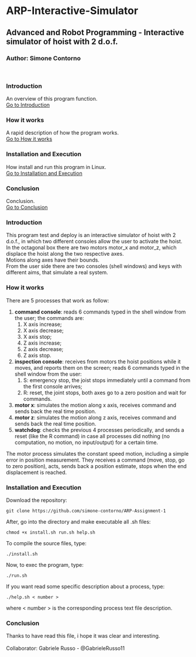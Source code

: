 # ARP-Interactive-Simulator
## Advanced and Robot Programming - Interactive simulator of hoist with 2 d.o.f.
### Author: Simone Contorno

<br>

### Introduction
An overview of this program function.<br>
[Go to Introduction](#intro)

### How it works
A rapid description of how the program works.<br>
[Go to How it works](#how)

### Installation and Execution
How install and run this program in Linux.<br>
[Go to Installation and Execution](#installation)

### Conclusion
Conclusion.<br>
[Go to Conclusion](#con)

<a name="intro"></a>
### Introduction

This program test and deploy is an interactive simulator of hoist with 2 d.o.f., 
in which two different consoles allow the user to activate the hoist.<br>
In the octagonal box there are two motors motor_x and motor_z, 
which displace the hoist along the two respective axes.<br>
Motions along axes have their bounds.<br>
From the user side there are two consoles (shell windows) and keys with different aims, 
that simulate a real system.

<a name="how"></a>
### How it works

There are 5 processes that work as follow:
<ol>
    <li><b>command console</b>: reads 6 commands typed in the shell window from the user; 
    the commands are:
    <ol>
        <li>X axis increase;</li>
        <li>X axis decrease;</li>
        <li>X axis stop;</li>
        <li>Z axis increase;</li>
        <li>Z axis decrease;</li>
        <li>Z axis stop.</li>
    </ol>
    </li>
    <li><b>inspection console</b>: receives from motors the hoist positions while it moves, 
    and reports them on the screen; reads 6 commands typed in the shell window from the user:
    <ol>
        <li>S: emergency stop, the joist stops immediately until a command from the first console arrives;</li>
        <li>R: reset, the joint stops, both axes go to a zero position and wait for commands.</li>
    </ol>
    </li>
    <li><b>motor x</b>: simulates the motion along x axis, receives command and sends back the real time position.</li>
    <li><b>motor z</b>: simulates the motion along z axis, receives command and sends back the real time position.</li>
    <li><b>watchdog</b>: checks the previous 4 processes periodically, and sends a reset (like the R command) in
    case all processes did nothing (no computation, no motion, no input/output) for a certain time.</li>
</ol>

The motor process simulates the constant speed motion, including a simple error in position
measurement. They receives a command (move, stop, go to zero position), acts, sends back a position
estimate, stops when the end displacement is reached. 

<a name="installation"></a>
### Installation and Execution

Download the repository:

<pre><code>git clone https://github.com/simone-contorno/ARP-Assignment-1</code></pre>

After, go into the directory and make executable all .sh files:

<pre><code>chmod +x install.sh run.sh help.sh</code></pre>

To compile the source files, type:

<pre><code>./install.sh</code></pre>

Now, to exec the program, type:

<pre><code>./run.sh </code></pre>

If you want read some specific description about a process, type:

<pre><code>./help.sh < number ></code></pre>

where < number > is the corresponding process text file description.

<a name="con"></a>
### Conclusion

Thanks to have read this file, i hope it was clear and interesting.<br>
<br>
Collaborator: Gabriele Russo - @GabrieleRusso11

